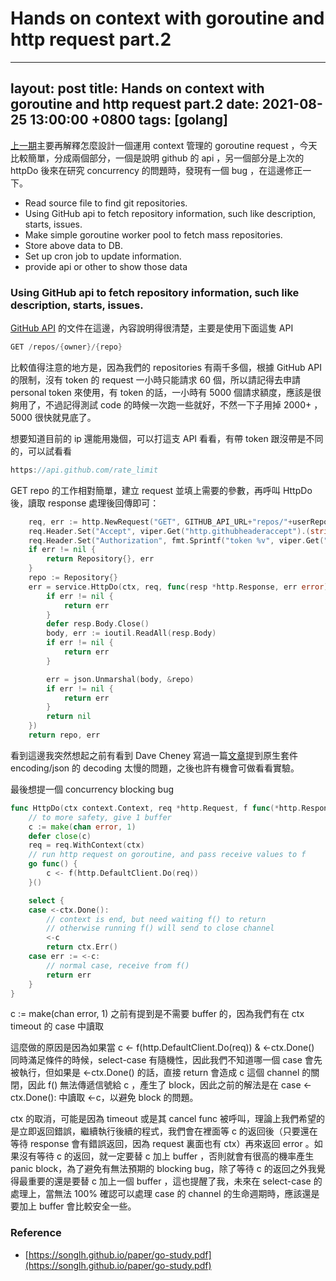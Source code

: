 # Hands on context with goroutine and http request part.2

---
 layout: post
 title: Hands on context with goroutine and http request part.2
 date:   2021-08-25 13:00:00 +0800
 tags: [golang]
---
[上一期](https://tingyuchang.github.io/2021-08-19-Hands-on-context-with-goroutine-and-http-request-part1md/)主要再解釋怎麼設計一個運用 context 管理的 goroutine request ，今天比較簡單，分成兩個部分，一個是說明 github 的 api ，另一個部分是上次的 httpDo 後來在研究 concurrency 的問題時，發現有一個 bug ，在這邊修正一下。

- Read source file to find git repositories.
- Using GitHub api to fetch repository information, such like description, starts, issues.
- Make simple goroutine worker pool to fetch mass repositories.
- Store above data to DB.
- Set up cron job to update information.
- provide api or other to show those data

### Using GitHub api to fetch repository information, such like description, starts, issues.

[GitHub API](https://docs.github.com/en/rest) 的文件在這邊，內容說明得很清楚，主要是使用下面這隻 API

```go
GET /repos/{owner}/{repo}
```

比較值得注意的地方是，因為我們的 repositories 有兩千多個，根據 GitHub API 的限制，沒有 token 的 request 一小時只能請求 60 個，所以請記得去申請 personal token 來使用，有 token 的話，一小時有 5000 個請求額度，應該是很夠用了，不過記得測試 code 的時候一次跑一些就好，不然一下子用掉 2000+ ，5000 很快就見底了。

想要知道目前的 ip 還能用幾個，可以打這支 API 看看，有帶 token 跟沒帶是不同的，可以試看看

```go
https://api.github.com/rate_limit
```

GET repo 的工作相對簡單，建立 request 並填上需要的參數，再呼叫 HttpDo 後，讀取 response 處理後回傳即可：

```go
	req, err := http.NewRequest("GET", GITHUB_API_URL+"repos/"+userRepo, nil)
	req.Header.Set("Accept", viper.Get("http.githubheaderaccept").(string))
	req.Header.Set("Authorization", fmt.Sprintf("token %v", viper.Get("http.githubheaderauthorization")))
	if err != nil {
		return Repository{}, err
	}
	repo := Repository{}
	err = service.HttpDo(ctx, req, func(resp *http.Response, err error) error {
		if err != nil {
			return err
		}
		defer resp.Body.Close()
		body, err := ioutil.ReadAll(resp.Body)
		if err != nil {
			return err
		}

		err = json.Unmarshal(body, &repo)
		if err != nil {
			return err
		}
		return nil
	})
	return repo, err
```

看到這邊我突然想起之前有看到 Dave Cheney 寫過一篇[文章](https://dave.cheney.net/high-performance-json.html)提到原生套件 encoding/json 的 decoding  太慢的問題，之後也許有機會可做看看實驗。

最後想提一個 concurrency blocking bug

```go
func HttpDo(ctx context.Context, req *http.Request, f func(*http.Response, error) error) error {
	// to more safety, give 1 buffer
	c := make(chan error, 1)
	defer close(c)
	req = req.WithContext(ctx)
	// run http request on goroutine, and pass receive values to f
	go func() {
		c <- f(http.DefaultClient.Do(req))
	}()

	select {
	case <-ctx.Done():
		// context is end, but need waiting f() to return
		// otherwise running f() will send to close channel
		<-c
		return ctx.Err()
	case err := <-c:
		// normal case, receive from f()
		return err
	}
}
```

c := make(chan error, 1) 之前有提到是不需要 buffer 的，因為我們有在 ctx timeout 的 case 中讀取

這麼做的原因是因為如果當 c <- f(http.DefaultClient.Do(req)) & <-ctx.Done() 同時滿足條件的時候，select-case 有隨機性，因此我們不知道哪一個 case  會先被執行，但如果是 <-ctx.Done() 的話，直接 return 會造成 c 這個 channel 的關閉，因此 f() 無法傳遞信號給 c ，產生了 block，因此之前的解法是在 case <-ctx.Done(): 中讀取 ←c，以避免 block 的問題。

ctx 的取消，可能是因為 timeout 或是其 cancel func 被呼叫，理論上我們希望的是立即返回錯誤，繼續執行後續的程式，我們會在裡面等 c 的返回後（只要還在等待 response 會有錯誤返回，因為 request 裏面也有 ctx）再來返回 error 。如果沒有等待 c 的返回，就一定要替 c 加上 buffer ，否則就會有很高的機率產生 panic block，為了避免有無法預期的 blocking bug，除了等待 c 的返回之外我覺得最重要的還是要替 c 加上一個 buffer ，這也提醒了我，未來在 select-case 的處理上，當無法 100% 確認可以處理 case 的 channel 的生命週期時，應該還是要加上 buffer 會比較安全一些。

### Reference

- [https://songlh.github.io/paper/go-study.pdf](https://songlh.github.io/paper/go-study.pdf)